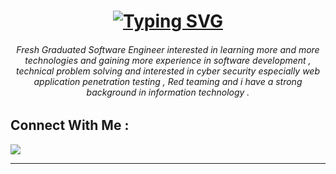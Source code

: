 <h1 align = "center">
<a href="https://git.io/typing-svg"><img src="https://readme-typing-svg.herokuapp.com?font=Fira+Code&size=75&duration=1500&pause=600&color=0CE82B&background=00000000&center=true&vCenter=true&multiline=true&width=1920&height=214&lines=Abdelrhman+Ayman;Cyber Security Engineer" alt="Typing SVG" />
</h1></a>
</h1>

<h6 align="center">Fresh Graduated Software Engineer interested in learning more and more technologies and gaining more experience in software development , technical problem solving and interested in cyber security especially web application penetration testing , Red teaming and i have a strong background in information technology .</h6>



  









## Connect With Me :
<p align="left">

<a href="https://www.linkedin.com/in/0xkv340/" target="_blank"><img src="https://img.shields.io/badge/-Abdelrhman%20Ayman-0077B5?style=for-the-badge&logo=Linkedin&logoColor=white"/></a>


</p>







-------------------------------------------------------------------------------------------------------------------------------------------------------------


